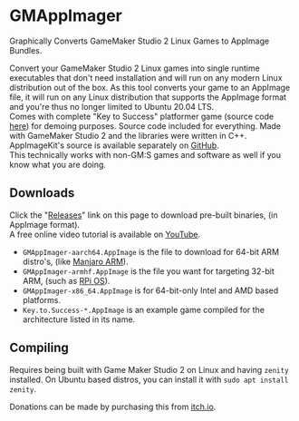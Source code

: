 # GMAppImager
Graphically Converts GameMaker Studio 2 Linux Games to AppImage Bundles.

Convert your GameMaker Studio 2 Linux games into single runtime executables that don't need installation and will run on any modern Linux distribution out of the box. As this tool converts your game to an AppImage file, it will run on any Linux distribution that supports the AppImage format and you're thus no longer limited to Ubuntu 20.04 LTS.  
Comes with complete "Key to Success" platformer game (source code [here](https://samuel-venable.itch.io/key-to-success)) for demoing purposes. Source code included for everything. Made with GameMaker Studio 2 and the libraries were written in C++.  
AppImageKit's source is available separately on [GitHub](https://github.com/AppImage/AppImageKit).  
This technically works with non-GM:S games and software as well if you know what you are doing.

## Downloads
Click the "[Releases](https://github.com/time-killer-games/GMAppImager/releases)" link on this page to download pre-built binaries, (in AppImage format).  
A free online video tutorial is available on [YouTube](https://www.youtube.com/watch?v=csFavUl1pAA).
- `GMAppImager-aarch64.AppImage` is the file to download for 64-bit ARM distro's, (like [Manjaro ARM](https://manjaro.org/download/#ARM)).
- `GMAppImager-armhf.AppImage` is the file you want for targeting 32-bit ARM, (such as [RPi OS](https://www.raspberrypi.com/software/)).
- `GMAppImager-x86_64.AppImage` is for 64-bit-only Intel and AMD based platforms.
- `Key.to.Success-*.AppImage` is an example game compiled for the architecture listed in its name.

## Compiling
Requires being built with Game Maker Studio 2 on Linux and having `zenity` installed. On Ubuntu based distros, you can install it with `sudo apt install zenity`.

Donations can be made by purchasing this from [itch.io](https://samuel-venable.itch.io/gmappimager).
